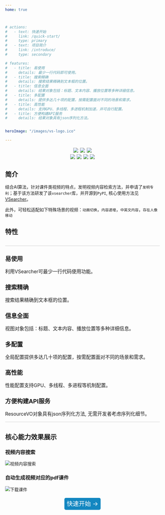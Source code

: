 ```yaml
---
home: true



# actions:
#   - text: 快速开始
#     link: /quick-start/
#     type: primary
#   - text: 项目简介
#     link: /introduce/
#     type: secondary

# features:
#   - title: 易使用
#     details: 最少一行代码即可使用。
#   - title: 搜索精确
#     details: 搜索结果精确到文本框的位置。
#   - title: 信息全面
#     details: 结果对象包括：标题、文本内容、播放位置等多种详细信息。
#   - title: 多配置
#     details: 提供多达几十项的配置，按需配置面对不同的场景和需求。
#   - title: 高性能
#     details: 支持GPU、多线程、多进程机制加速，并可自行配置。
#   - title: 方便构建API服务
#     details: 结果对象具有json序列化方法。


heroImage: "/images/vs-logo.ico"

---
```





<style lang='scss'>

/* header相关的css */
.logo{
    display: flex; 
    flex-direction: column; 
    justify-content: center; 
    align-items: center;
}

.hero img{
    width: 7em;
    margin-top: 2rem !important;
    margin-bottom: 1rem !important;
}

.hero h1{//title
    font-size: 2rem !important;
    margin: 0 !important;
}

.hero p{//descriptions
    font-size: 1.3rem !important;
    margin-top: 0.2em !important;
    align-self: center !important;
}

/* 特点相关 */
.my-features{
    display: flex;
    justify-content: space-between;
    align-items: center;
    flex-wrap: wrap;
    margin-top: 0 !important;
    padding: 0 !important;
    padding-bottom: 1rem !important;
    /* flex-wrap: wrap; */
    /* align-items: flex-start; */
    /* align-content: stretch; */
    /* justify-content: space-between; */
    border-bottom: 1px solid #ccc;
    margin-bottom: 2rem !important;
}
.features{
    margin-top: 2rem !important;
    padding-top: 0 !important;
    border-top: 1px solid #ccc !important;
   
}
.feature{
     /* border: 1px solid #ccc !important; */
}

.feature h2{
    /* margin-top: 0 !important; */
    font-size: 1.2rem !important;
    padding-bottom: 0rem !important;
    /* padding-top: 1rem !important; */
    
}

.feature p{
    font-size: 0.97rem !important;
    padding: 0 !important;
    margin: 0 !important;
}


.my-action-container{
    display: flex;
    flex-direction: row;
    justify-content: center;
    align-items: center;
}

.my-action{
   
    border-radius: 5px;

    width: 6em;
    font-size: 1.4em;
    text-align: center;
    line-height: 2em;
    height:2em;
    text-decoration-line: none;
}

.my-primary-action{
    background-color: #1387c1;
    color: #fff;
    margin: 0.2em 1em;
}

.my-common-action{
    background-color: #f1f1f1;
    color: #446644;
    margin: 0.2em 1em;
}

.navbar span a{
    display: flex !important;
}

.tag-container{
    display: flex;
    flex-direction: row;
    justify-content: center;
}

.tag-container img{
    margin: 0 .27em;
    margin: .2em;
}
</style>

<!-- <div class='logo'>
    <img style="width: 10em;" src="/images/vs-logo.ico"/>
</div> -->

<div class='tag-container'>
<img src='https://img.shields.io/badge/最新版本-v0.2.16-3963bc.svg'/>
<img src='https://img.shields.io/badge/build-passing-00d508.svg'/>
<img src='https://img.shields.io/badge/license-MIT-f0f900.svg'/>
</div>

<div class='tag-container'>
    <img src='https://img.shields.io/badge/python-v3.8+-7efaff.svg'/>
    <img src='https://img.shields.io/badge/setuptools-v59.8.0+-7ecaff.svg'/>
    <img src='https://img.shields.io/badge/pip-v21.3.1+-00d5a8.svg'/>
    <img src='https://img.shields.io/badge/opencv_python-v4.5.5-0fcff8.svg'/>
</div>



## 简介

结合AI算法，针对课件类视频的特点，发明视频内容检索方法，并申请了`发明专利`；基于该方法研发了该`vsearcher`库，并开源到`PyPI`, 核心使用方法见[VSearcher](./api)。

<!-- 为了展现该库的应用场景以及能力，研发了案例系统，包括：[Flask API]()、[Docker]()、[Pyintaller打包的exe程序]()和[基于AI的教学视频学习系统(Window桌面应用)]()。 -->

此外，可轻松适配如下特殊场景的视频：`动画切换`，`内容递增`，`中英文内容`，`存在人像移动`

## 特性

<div class="features">
    <div class="feature">
        <h2>易使用</h2>
        <p>利用<RouterLink to="/api/#使用方法">VSearcher</RouterLink>可最少一行代码使用功能。</p>
    </div>
    <div class="feature">
        <h2>搜索精确</h2>
        <p>搜索结果精确到文本框的位置。</p>
    </div>
    <div class="feature">
        <h2>信息全面</h2>
        <p><RouterLink to="/vo/#videovo">视图对象</RouterLink>包括：标题、文本内容、播放位置等多种详细信息。</p>
    </div>
</div>
<div class="my-features">
    <div class="feature">
        <h2>多配置</h2>
        <p><RouterLink to="/vs-config/">全局配置</RouterLink>提供多达几十项的配置，按需配置面对不同的场景和需求。</p>
    </div>
    <div class="feature">
        <h2>高性能</h2>
        <p><RouterLink to="/vs-config/#config-performance">性能配置</RouterLink>支持GPU、多线程、多进程等机制配置。</p>
    </div>
    <div class="feature">
        <h2>方便构建API服务</h2>
        <p><RouterLink to="/vo/#resourcevo">ResourceVO</RouterLink>对象具有json序列化方法, 无需开发者考虑序列化细节。</p>
    </div>
</div>

## 核心能力效果展示
### 视频内容搜索

![视频内容搜索](/images/gif/video_search.gif)

### 自动生成视频对应的pdf课件

![下载课件](/images/gif/download_pdf.gif)

<!-- <img src="/images/gif/download_pdf.gif" style="width: 40em;" /> -->


<div class='my-action-container' style='margin: .5em 0  3em 0;'>
    <RouterLink to='/quick-start/' class='my-action my-primary-action'> 快速开始 → </RouterLink>
    <!-- <RouterLink to='/introduce/' class='my-action my-common-action'>介绍</RouterLink> -->
</div>

